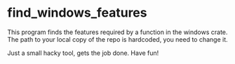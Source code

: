 # find_windows_features

This program finds the features required by a function in the windows crate.
The path to your local copy of the repo is hardcoded, you need to change it.

Just a small hacky tool, gets the job done.
Have fun!
